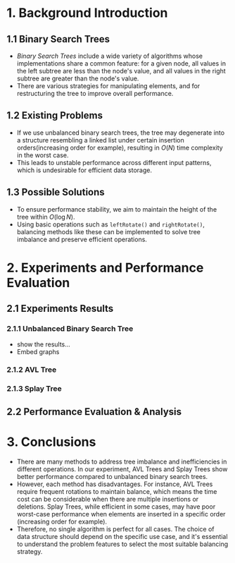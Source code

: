 # 1. Background Introduction
## 1.1 Binary Search Trees
- *Binary Search Trees* include a wide variety of algorithms whose implementations share a common feature: for a given node, all values in the left subtree are less than the node's value, and all values in the right subtree are greater than the node's value.
- There are various strategies for manipulating elements, and for restructuring the tree to improve overall performance.
## 1.2 Existing Problems
- If we use unbalanced binary search trees, the tree may degenerate into a structure resembling a linked list under certain insertion orders(increasing order for example), resulting in $O(N)$ time complexity in the worst case.
- This leads to unstable performance across different input patterns, which is undesirable for efficient data storage.
## 1.3 Possible Solutions
- To ensure performance stability, we aim to maintain the height of the tree within $O(\log N)$.
- Using basic operations such as `leftRotate()` and `rightRotate()`, balancing methods like these can be implemented to solve tree imbalance and preserve efficient operations.

# 2. Experiments and Performance Evaluation
## 2.1 Experiments Results
### 2.1.1 Unbalanced Binary Search Tree
- show the results...
- Embed graphs
### 2.1.2 AVL Tree

### 2.1.3 Splay Tree

## 2.2 Performance Evaluation & Analysis

# 3. Conclusions
- There are many methods to address tree imbalance and inefficiencies in different operations. In our experiment, AVL Trees and Splay Trees show better performance compared to unbalanced binary search trees.
- However, each method has disadvantages. For instance, AVL Trees require frequent rotations to maintain balance, which means the time cost can be considerable when  there are multiple insertions or deletions. Splay Trees, while efficient in some cases, may have poor worst-case performance when elements are inserted in a specific order (increasing order for example).
- Therefore, no single algorithm is perfect for all cases. The choice of data structure should depend on the specific use case, and it's essential to understand the problem features to select the most suitable balancing strategy.